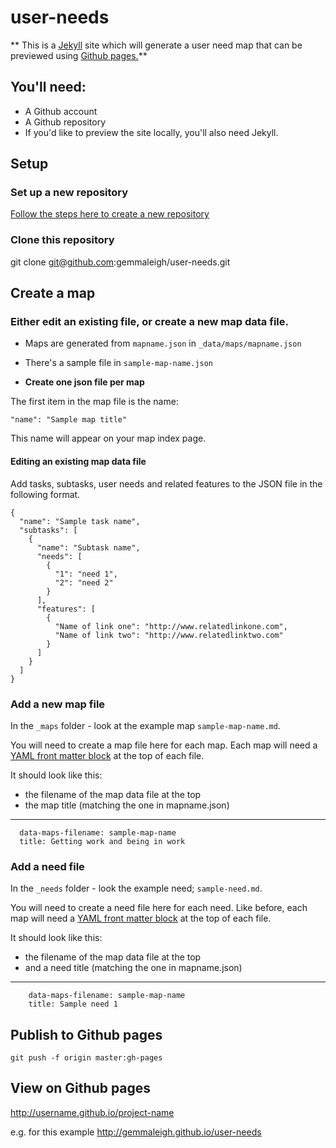 # user-needs

** This is a [Jekyll](http://jekyllrb.com/) site which will generate a user need map that can be previewed using [Github pages.](https://pages.github.com/)**

## You'll need:

- A Github account
- A Github repository
- If you'd like to preview the site locally, you'll also need Jekyll.

## Setup

### Set up a new repository
[Follow the steps here to create a new repository](https://pages.github.com/)

### Clone this repository

git clone git@github.com:gemmaleigh/user-needs.git

## Create a map

### Either edit an existing file, or create a new map data file.

* Maps are generated from `mapname.json` in `_data/maps/mapname.json`

* There's a sample file in `sample-map-name.json`

* **Create one json file per map**

The first item in the map file is the name:

    "name": "Sample map title"

   This name will appear on your map index page.

#### Editing an existing map data file

Add tasks, subtasks, user needs and related features to the JSON file in the following format.


    {
      "name": "Sample task name",
      "subtasks": [
        {
          "name": "Subtask name",
          "needs": [
            {
              "1": "need 1",
              "2": "need 2"
            }
          ],
          "features": [
            {
              "Name of link one": "http://www.relatedlinkone.com",
              "Name of link two": "http://www.relatedlinktwo.com"
            }
          ]
        }
      ]
    }

### Add a new map file

In the `_maps` folder - look at the example map `sample-map-name.md`.

You will need to create a map file here for each map.
Each map will need a [YAML front matter block](http://jekyllrb.com/docs/frontmatter/) at the top of each file.

It should look like this:

 * the filename of the map data file at the top
 * the map title (matching the one in mapname.json)

---

      data-maps-filename: sample-map-name
      title: Getting work and being in work


### Add a need file

In the `_needs` folder - look the example need; `sample-need.md`.

You will need to create a need file here for each need. Like before, each map will need a [YAML front matter block](http://jekyllrb.com/docs/frontmatter/) at the top of each file.

It should look like this:
- the filename of the map data file at the top
- and a need title (matching the one in mapname.json)

---
        data-maps-filename: sample-map-name
        title: Sample need 1


## Publish to Github pages

    git push -f origin master:gh-pages

## View on Github pages

http://username.github.io/project-name

e.g. for this example
http://gemmaleigh.github.io/user-needs
